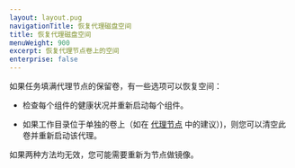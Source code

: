 ```yaml
---
layout: layout.pug
navigationTitle: 恢复代理磁盘空间
title: 恢复代理磁盘空间
menuWeight: 900
excerpt: 恢复代理节点卷上的空间
enterprise: false
---
```



如果任务填满代理节点的保留卷，有一些选项可以恢复空间：

- 检查每个组件的健康状况并重新启动每个组件。

- 如果工作目录位于单独的卷上（如在 [代理节点](/1.11/installing/production/system-requirements/#agent-nodes) 中的建议）)，则您可以清空此卷并重新启动该代理。

如果两种方法均无效，您可能需要重新为节点做镜像。
